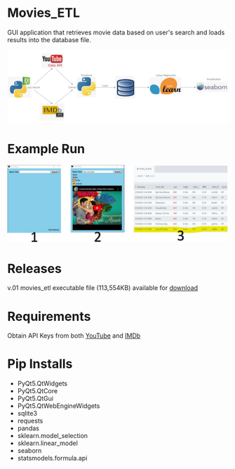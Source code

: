 # Movies_ETL
GUI application that retrieves movie data based on user's search and loads results into the database file. 


![Diagram](Images/block_diagram.jpg)


# Example Run
![Example_Run](Images/app_run.JPG)


# Releases
v.01 movies_etl executable file (113,554KB) available for [download](https://github.com/SarnSaetern15/Movies_ETL/releases/tag/v01) 


# Requirements
Obtain API Keys from both [YouTube](https://developers.google.com/youtube/) and [IMDb](https://developer.imdb.com/)

# Pip Installs
* PyQt5.QtWidgets
* PyQt5.QtCore
* PyQt5.QtGui
* PyQt5.QtWebEngineWidgets
* sqlite3
* requests
* pandas
* sklearn.model_selection
* sklearn.linear_model
* seaborn
* statsmodels.formula.api
